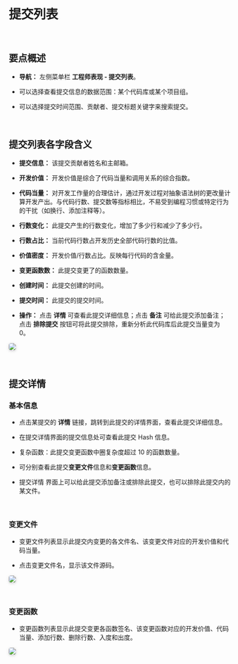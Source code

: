 # 提交列表

<br />

## 要点概述

-   **导航：** 左侧菜单栏 **工程师表现 - 提交列表**。

-   可以选择查看提交信息的数据范围：某个代码库或某个项目组。

-   可以选择提交时间范围、贡献者、提交标题关键字来搜索提交。

<br />

## 提交列表各字段含义

-   **提交信息：** 该提交贡献者姓名和主邮箱。

-   **开发价值：** 开发价值是综合了代码当量和调用关系的综合指数。

-   **代码当量：** 对开发工作量的合理估计，通过开发过程对抽象语法树的更改量计算开发产出。与代码行数、提交数等指标相比，不易受到编程习惯或特定行为的干扰（如换行、添加注释等）。

-   **行数变化：** 此提交产生的行数变化，增加了多少行和减少了多少行。

-   **行数占比：** 当前代码行数占开发历史全部代码行数的比值。

-   **价值密度：** 开发价值/行数占比。反映每行代码的含金量。

-   **变更函数数：** 此提交变更了的函数数量。

-   **创建时间：** 此提交创建的时间。

-   **提交时间：** 此提交的提交时间。

-   **操作：** 点击 **详情** 可查看此提交详细信息；点击 **备注** 可给此提交添加备注；点击 **排除提交** 按钮可将此提交排除，重新分析此代码库后此提交当量变为 0。

<img style="border-radius: 0.3125em;
    box-shadow: 0 2px 4px 0 rgba(34,36,38,.12),0 2px 10px 0 rgba(34,36,38,.08);" src="https://release-notes.oss-cn-zhangjiakou.aliyuncs.com/img/Commit1.png" />

<br />

## 提交详情

### 基本信息

-   点击某提交的 **详情** 链接，跳转到此提交的详情界面，查看此提交详细信息。

-   在提交详情界面的提交信息处可查看此提交 Hash 信息。

-   复杂函数：此提交变更函数中圈复杂度超过 10 的函数数量。

-   可分别查看此提交**变更文件**信息和**变更函数**信息。

-   提交详情 界面上可以给此提交添加备注或排除此提交，也可以排除此提交内的某文件。

<br />

### 变更文件

-   变更文件列表显示此提交内变更的各文件名、该变更文件对应的开发价值和代码当量。

-   点击变更文件名，显示该文件源码。

<img style="border-radius: 0.3125em;
    box-shadow: 0 2px 4px 0 rgba(34,36,38,.12),0 2px 10px 0 rgba(34,36,38,.08);" src="https://release-notes.oss-cn-zhangjiakou.aliyuncs.com/img/Commit2.png" />

<br />

### 变更函数

-   变更函数列表显示此提交变更各函数签名、该变更函数对应的开发价值、代码当量、添加行数、删除行数、入度和出度。

<img style="border-radius: 0.3125em;
    box-shadow: 0 2px 4px 0 rgba(34,36,38,.12),0 2px 10px 0 rgba(34,36,38,.08);" src="https://release-notes.oss-cn-zhangjiakou.aliyuncs.com/img/Commit3.png" />
